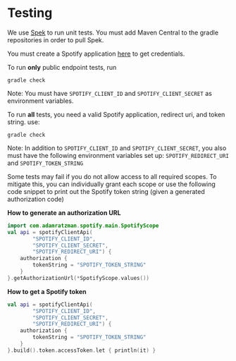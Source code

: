 # Testing

We use [Spek](https://github.com/spekframework/spek) to run unit tests. You must add Maven Central to the gradle repositories 
in order to pull Spek.

You must create a Spotify application [here](https://developer.spotify.com/dashboard/applications) to get credentials.

To run **only** public endpoint tests, run

`gradle check`

Note: You must have `SPOTIFY_CLIENT_ID` and `SPOTIFY_CLIENT_SECRET` as environment variables.

To run **all** tests, you need a valid Spotify application, redirect uri, and token string. use:

`gradle check`

Note: In addition to `SPOTIFY_CLIENT_ID` and `SPOTIFY_CLIENT_SECRET`, you also must have the following environment 
variables set up: `SPOTIFY_REDIRECT_URI` and `SPOTIFY_TOKEN_STRING`

Some tests may fail if you do not allow access to all required scopes. To mitigate this, you can individually grant 
each scope or use the following code snippet to print out the Spotify token string (given a generated authorization code)

**How to generate an authorization URL**
```kotlin
import com.adamratzman.spotify.main.SpotifyScope
val api = spotifyClientApi(
        "SPOTIFY_CLIENT_ID",
        "SPOTIFY_CLIENT_SECRET",
        "SPOTIFY_REDIRECT_URI") {
    authorization {
        tokenString = "SPOTIFY_TOKEN_STRING"
    }
}.getAuthorizationUrl(*SpotifyScope.values())

```

**How to get a Spotify token**
```kotlin
val api = spotifyClientApi(
        "SPOTIFY_CLIENT_ID",
        "SPOTIFY_CLIENT_SECRET",
        "SPOTIFY_REDIRECT_URI") {
    authorization {
        tokenString = "SPOTIFY_TOKEN_STRING"
    }
}.build().token.accessToken.let { println(it) }
```
